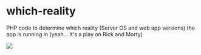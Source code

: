 # which-reality
PHP code to determine which reality (Server OS and web app versions) the app is running in (yeah... it's a play on Rick and Morty)

![](https://m.media-amazon.com/images/M/MV5BOGMxMzM4MTEtNzViZS00YTRlLThjOGYtOGEzZWU3MTkxMGM0XkEyXkFqcGdeQXVyNTAyODkwOQ@@._V1_.jpg)

